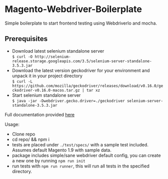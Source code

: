 # Magento-Webdriver-Boilerplate
Simple boilerplate to start frontend testing using WebdriverIo and mocha.

## Prerequisites
* Download latest selenium standalone server<br/>
```$ curl -O http://selenium-release.storage.googleapis.com/3.5/selenium-server-standalone-3.5.3.jar```
* Download the latest version geckodriver for your environment and unpack it in your project directory<br/>
  ```$ curl -L https://github.com/mozilla/geckodriver/releases/download/v0.16.0/geckodriver-v0.16.0-macos.tar.gz | tar xz```
* Start selenium standalone server<br/>
  ```$ java -jar -Dwebdriver.gecko.driver=./geckodriver selenium-server-standalone-3.5.3.jar```

Full documentation provided [here](http://webdriver.io/guide.html) 

Usage:
* Clone repo
* cd repo/ && npm i
* tests are placed under ```./test/specs/``` with a sample test included. Assumes default Magento 1.9 with sample data.
* package includes simple/sane webdriver default config, you can create a new one by running ```npm run init```
* run tests with ```npm run runner```, this will run all tests in the specified directory. 
